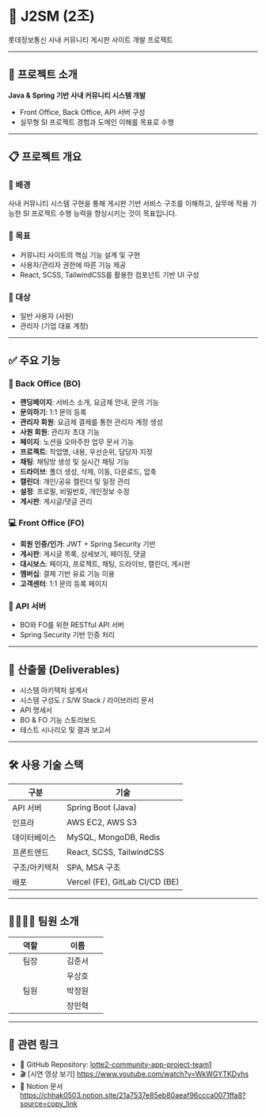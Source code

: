 # 🏢 J2SM (2조)

롯데정보통신 사내 커뮤니티 게시판 사이트 개발 프로젝트

---

## 📌 프로젝트 소개

**Java & Spring 기반 사내 커뮤니티 시스템 개발**  
- Front Office, Back Office, API 서버 구성  
- 실무형 SI 프로젝트 경험과 도메인 이해를 목표로 수행

---

## 📋 프로젝트 개요

### 📎 배경
사내 커뮤니티 시스템 구현을 통해 게시판 기반 서비스 구조를 이해하고, 실무에 적용 가능한 SI 프로젝트 수행 능력을 향상시키는 것이 목표입니다.

### 🎯 목표
- 커뮤니티 사이트의 핵심 기능 설계 및 구현
- 사용자/관리자 권한에 따른 기능 제공
- React, SCSS, TailwindCSS를 활용한 컴포넌트 기반 UI 구성

### 👥 대상
- 일반 사용자 (사원)
- 관리자 (기업 대표 계정)

---

## ✅ 주요 기능

### 🔧 Back Office (BO)

- **랜딩페이지**: 서비스 소개, 요금제 안내, 문의 기능
- **문의하기**: 1:1 문의 등록
- **관리자 회원**: 요금제 결제를 통한 관리자 계정 생성
- **사원 회원**: 관리자 초대 기능
- **페이지**: 노션을 오마주한 업무 문서 기능
- **프로젝트**: 작업명, 내용, 우선순위, 담당자 지정
- **채팅**: 채팅방 생성 및 실시간 채팅 기능
- **드라이브**: 폴더 생성, 삭제, 이동, 다운로드, 압축
- **캘린더**: 개인/공유 캘린더 및 일정 관리
- **설정**: 프로필, 비밀번호, 개인정보 수정
- **게시판**: 게시글/댓글 관리

### 💻 Front Office (FO)

- **회원 인증/인가**: JWT + Spring Security 기반
- **게시판**: 게시글 목록, 상세보기, 페이징, 댓글
- **대시보스**: 페이지, 프로젝트, 채팅, 드라이브, 캘린더, 게시판
- **멤버십**: 결제 기반 유료 기능 이용
- **고객센터**: 1:1 문의 등록 페이지

### 🔗 API 서버
- BO와 FO를 위한 RESTful API 서버
- Spring Security 기반 인증 처리

---

## 🧾 산출물 (Deliverables)

- 시스템 아키텍처 설계서
- 시스템 구성도 / S/W Stack / 라이브러리 문서
- API 명세서
- BO & FO 기능 스토리보드
- 테스트 시나리오 및 결과 보고서

---

## 🛠 사용 기술 스택

| 구분         | 기술                                                    |
|--------------|---------------------------------------------------------|
| API 서버     | Spring Boot (Java)                                      |
| 인프라       | AWS EC2, AWS S3                                 |
| 데이터베이스 | MySQL, MongoDB, Redis                                   |
| 프론트엔드   | React, SCSS, TailwindCSS                                |
| 구조/아키텍처| SPA, MSA 구조                                           |
| 배포         | Vercel (FE), GitLab CI/CD (BE)

---

## 👨‍👩‍👧‍👦 팀원 소개  
<table style="width: 500px;">
  <thead>
    <tr>
      <th>&nbsp;&nbsp;&nbsp;&nbsp;&nbsp;역할&nbsp;&nbsp;&nbsp;&nbsp;&nbsp;</th>
      <th>&nbsp;&nbsp;&nbsp;&nbsp;&nbsp;이름&nbsp;&nbsp;&nbsp;&nbsp;&nbsp;</th>
    </tr>
  </thead>
  <tbody>
    <tr>
      <td>&nbsp;&nbsp;&nbsp;&nbsp;&nbsp;팀장&nbsp;&nbsp;&nbsp;&nbsp;&nbsp;</td>
      <td>&nbsp;&nbsp;&nbsp;&nbsp;&nbsp;김준서&nbsp;&nbsp;&nbsp;&nbsp;&nbsp;</td>
    </tr>
    <tr>
      <td rowspan='3'>&nbsp;&nbsp;&nbsp;&nbsp;&nbsp;팀원&nbsp;&nbsp;&nbsp;&nbsp;&nbsp;</td>
      <td>&nbsp;&nbsp;&nbsp;&nbsp;&nbsp;우상호&nbsp;&nbsp;&nbsp;&nbsp;&nbsp;</td>
    </tr>
    <tr>
      <td>&nbsp;&nbsp;&nbsp;&nbsp;&nbsp;박정원&nbsp;&nbsp;&nbsp;&nbsp;&nbsp;</td>
    </tr>
    <tr>
      <td>&nbsp;&nbsp;&nbsp;&nbsp;&nbsp;장민혁&nbsp;&nbsp;&nbsp;&nbsp;&nbsp;</td>
    </tr>
  </tbody>
</table>


---

## 🔗 관련 링크

- 🔗 GitHub Repository: [lotte2-community-app-project-team1](https://github.com/greenlotte6/lotte2-community-app-project-team1)
- 🎬 [시연 영상 보기] https://www.youtube.com/watch?v=WkWGYTKDvhs
- 📘 Notion 문서 https://chhak0503.notion.site/21a7537e85eb80aeaf96ccca0071ffa8?source=copy_link
